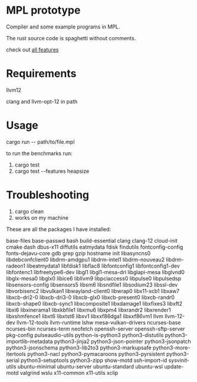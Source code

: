 # MPL prototype
Compiler and some example programs in MPL. 

The rust source code is spaghetti without comments.

check out [all features](examples/all_features.mpl)
# Requirements
llvm12

clang and llvm-opt-12 in path

# Usage
cargo run -- path/to/file.mpl

to run the benchmarks run: 
1. cargo test
2. cargo test --features heapsize

# Troubleshooting
1. cargo clean
2. works on my machine

These are all the packages I have installed:

base-files
base-passwd
bash
build-essential
clang
clang-12
cloud-init
cmake
dash
dbus-x11
diffutils
eatmydata
fdisk
findutils
fontconfig-config
fonts-dejavu-core
gdb
grep
gzip
hostname
init
libasyncns0
libdebconfclient0
libdrm-amdgpu1
libdrm-intel1
libdrm-nouveau2
libdrm-radeon1
libeatmydata1
libfdisk1
libflac8
libfontconfig1
libfontconfig1-dev
libfontenc1
libfreetype6-dev
libgl1
libgl1-mesa-dri
libglapi-mesa
libglvnd0
libglx-mesa0
libglx0
libice6
libllvm9
libpciaccess0
libpulse0
libpulsedsp
libsensors-config
libsensors5
libsm6
libsndfile1
libsodium23
libssl-dev
libvorbisenc2
libvulkan1
libwayland-client0
libwrap0
libx11-xcb1
libxaw7
libxcb-dri2-0
libxcb-dri3-0
libxcb-glx0
libxcb-present0
libxcb-randr0
libxcb-shape0
libxcb-sync1
libxcomposite1
libxdamage1
libxfixes3
libxft2
libxi6
libxinerama1
libxkbfile1
libxmu6
libxpm4
libxrandr2
libxrender1
libxshmfence1
libxt6
libxtst6
libxv1
libxxf86dga1
libxxf86vm1
llvm
llvm-12-dev
llvm-12-tools
llvm-runtime
lshw
mesa-vulkan-drivers
ncurses-base
ncurses-bin
ncurses-term
neofetch
openssh-server
openssh-sftp-server
pkg-config
pulseaudio-utils
python-is-python3
python3-distutils
python3-importlib-metadata
python3-jinja2
python3-json-pointer
python3-jsonpatch
python3-jsonschema
python3-lib2to3
python3-markupsafe
python3-more-itertools
python3-nacl
python3-pymacaroons
python3-pyrsistent
python3-serial
python3-setuptools
python3-zipp
show-motd
ssh-import-id
sysvinit-utils
ubuntu-minimal
ubuntu-server
ubuntu-standard
ubuntu-wsl
update-motd
valgrind
wslu
x11-common
x11-utils
xclip
